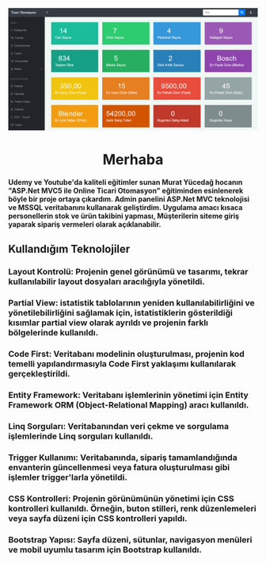 
![aspnet](https://github.com/mabattal/E-TicaretSitesiMVC/blob/master/E-TicaretSitesiMVC/Templates/AdminLTE-3.0.4/dist/img/proje.png?raw=true)

<h1 align="center">Merhaba</h1>
<h4>Udemy ve Youtube'da kaliteli eğitimler sunan Murat Yücedağ hocanın "ASP.Net MVC5 ile Online Ticari Otomasyon" eğitiminden esinlenerek böyle bir proje ortaya çıkardım. Admin panelini ASP.Net MVC teknolojisi ve MSSQL veritabanını kullanarak geliştirdim. 
Uygulama amacı kısaca personellerin stok ve ürün takibini yapması, Müşterilerin siteme giriş yaparak sipariş vermeleri olarak açıklanabilir.</h4>
<h2>Kullandığım Teknolojiler</h2>
<h3>Layout Kontrolü: Projenin genel görünümü ve tasarımı, tekrar kullanılabilir layout dosyaları aracılığıyla yönetildi.</h3>
<h3>Partial View: istatistik tablolarının yeniden kullanılabilirliğini ve yönetilebilirliğini sağlamak için, istatistiklerin gösterildiği kısımlar partial view olarak ayrıldı ve projenin farklı bölgelerinde kullanıldı.</h3>
<h3>Code First: Veritabanı modelinin oluşturulması, projenin kod temelli yapılandırmasıyla Code First yaklaşımı kullanılarak gerçekleştirildi.</h3>
<h3>Entity Framework: Veritabanı işlemlerinin yönetimi için Entity Framework ORM (Object-Relational Mapping) aracı kullanıldı. </h3>
<h3>Linq Sorguları: Veritabanından veri çekme ve sorgulama işlemlerinde Linq sorguları kullanıldı.</h3>
<h3>Trigger Kullanımı: Veritabanında, sipariş tamamlandığında envanterin güncellenmesi veya fatura oluşturulması gibi işlemler trigger'larla yönetildi.</h3>
<h3>CSS Kontrolleri: Projenin görünümünün yönetimi için CSS kontrolleri kullanıldı. Örneğin, buton stilleri, renk düzenlemeleri veya sayfa düzeni için CSS kontrolleri yapıldı.</h3>
<h3>Bootstrap Yapısı: Sayfa düzeni, sütunlar, navigasyon menüleri ve mobil uyumlu tasarım için Bootstrap kullanıldı.</h3>


